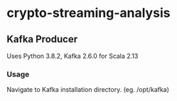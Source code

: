 # crypto-streaming-analysis

## Kafka Producer

Uses Python 3.8.2, Kafka 2.6.0 for Scala 2.13

### Usage

Navigate to Kafka installation directory. (eg. /opt/kafka)
